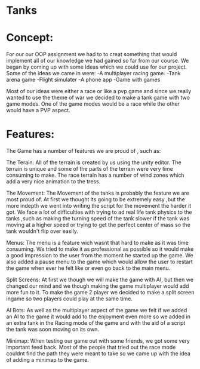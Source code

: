 # Tanks


# Concept:

For our our OOP assignment we had to to creat something that would implement all of our knowledge we
had gained so far from our course.
We began  by coming up with some Ideas which we could use for our project. Some of the ideas we came in were:
-A multiplayer racing game.
-Tank arena game 
-Flight simulater
-A phone app
-Game with games

Most of our ideas  were either a race or like a pvp game and since we really wanted to use the theme of war we 
decided to make a tank game with two game modes. One of the game modes would be a race while the other would 
have a PVP aspect.

# Features:

The Game has a number of features we are proud of , such as:

The Terain: All of the terrain is created by us using  the unity editor. The terrain is unique and some of the 
            parts of the terrain were very time consuming to make. The race terrain has a number of wind zones
			which add a very nice animation to the tress.
			
The Movement: The Movement of the tanks is probably the feature we are most proud of. At first we thought its
			  going to be extremely easy ,but the more indepth we went into writing the script for the movement
			  the harder it got. We face a lot of difficulties with trying to ad real life tank physics to the 
			  tanks ,such as making the turning speed of the tank slower if the tank was moving at a higher speed
			  or trying to get the perfect center of mass so the tank wouldn't flip over easily.

Menus:   The menu is a feature wich wasnt that hard to make as it was time consuming. We tried to make it as
		 professional as possible so it would make a good impression to the user from the moment he started up 
		 the game. We also added a pause menu to the game which would allow the user to restart the game when ever 
		 he felt like or even go  back to the main menu.
		
Split Screens: At first we though we will make the game with AI, but then we changed our mind and we though making
			   the game multiplayer would add more fun to it. To make the game 2 player we decided to make a split
			   screen ingame so two players could play at the same time.
		
AI Bots: As well as the multiplayer aspect of the game we felt if we added an AI to the game it would add to the 
		 enjoyment even more so we added in an extra tank in the Racing mode of the game and with the aid of a 
		 script the tank was soon moving on its  own.
		 
Minimap: When testing our game out with some friends, we got some very important feed back. Most of the people that
		 tried out the race mode couldnt find the path they were meant to take so we came up with the idea of adding
		 a minimap to the game.


